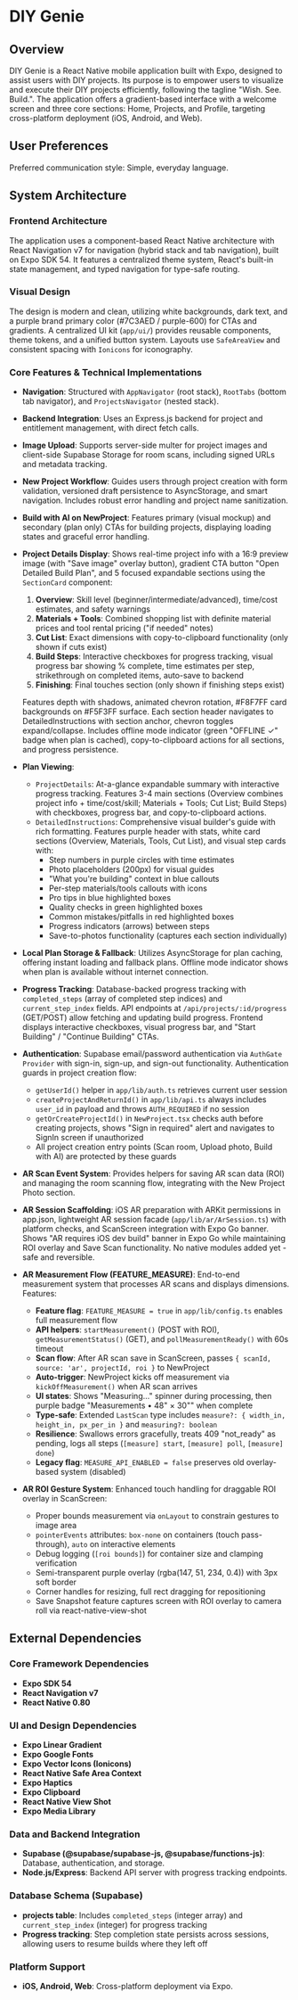 # DIY Genie

## Overview
DIY Genie is a React Native mobile application built with Expo, designed to assist users with DIY projects. Its purpose is to empower users to visualize and execute their DIY projects efficiently, following the tagline "Wish. See. Build.". The application offers a gradient-based interface with a welcome screen and three core sections: Home, Projects, and Profile, targeting cross-platform deployment (iOS, Android, and Web).

## User Preferences
Preferred communication style: Simple, everyday language.

## System Architecture

### Frontend Architecture
The application uses a component-based React Native architecture with React Navigation v7 for navigation (hybrid stack and tab navigation), built on Expo SDK 54. It features a centralized theme system, React's built-in state management, and typed navigation for type-safe routing.

### Visual Design
The design is modern and clean, utilizing white backgrounds, dark text, and a purple brand primary color (#7C3AED / purple-600) for CTAs and gradients. A centralized UI kit (`app/ui/`) provides reusable components, theme tokens, and a unified button system. Layouts use `SafeAreaView` and consistent spacing with `Ionicons` for iconography.

### Core Features & Technical Implementations
- **Navigation**: Structured with `AppNavigator` (root stack), `RootTabs` (bottom tab navigator), and `ProjectsNavigator` (nested stack).
- **Backend Integration**: Uses an Express.js backend for project and entitlement management, with direct fetch calls.
- **Image Upload**: Supports server-side multer for project images and client-side Supabase Storage for room scans, including signed URLs and metadata tracking.
- **New Project Workflow**: Guides users through project creation with form validation, versioned draft persistence to AsyncStorage, and smart navigation. Includes robust error handling and project name sanitization.
- **Build with AI on NewProject**: Features primary (visual mockup) and secondary (plan only) CTAs for building projects, displaying loading states and graceful error handling.
- **Project Details Display**: Shows real-time project info with a 16:9 preview image (with "Save image" overlay button), gradient CTA button "Open Detailed Build Plan", and 5 focused expandable sections using the `SectionCard` component:
  1. **Overview**: Skill level (beginner/intermediate/advanced), time/cost estimates, and safety warnings
  2. **Materials + Tools**: Combined shopping list with definite material prices and tool rental pricing ("if needed" notes)
  3. **Cut List**: Exact dimensions with copy-to-clipboard functionality (only shown if cuts exist)
  4. **Build Steps**: Interactive checkboxes for progress tracking, visual progress bar showing % complete, time estimates per step, strikethrough on completed items, auto-save to backend
  5. **Finishing**: Final touches section (only shown if finishing steps exist)
  
  Features depth with shadows, animated chevron rotation, #F8F7FF card backgrounds on #F5F3FF surface. Each section header navigates to DetailedInstructions with section anchor, chevron toggles expand/collapse. Includes offline mode indicator (green "OFFLINE ✓" badge when plan is cached), copy-to-clipboard actions for all sections, and progress persistence.
- **Plan Viewing**: 
  - `ProjectDetails`: At-a-glance expandable summary with interactive progress tracking. Features 3-4 main sections (Overview combines project info + time/cost/skill; Materials + Tools; Cut List; Build Steps) with checkboxes, progress bar, and copy-to-clipboard actions.
  - `DetailedInstructions`: Comprehensive visual builder's guide with rich formatting. Features purple header with stats, white card sections (Overview, Materials, Tools, Cut List), and visual step cards with:
    - Step numbers in purple circles with time estimates
    - Photo placeholders (200px) for visual guides
    - "What you're building" context in blue callouts
    - Per-step materials/tools callouts with icons
    - Pro tips in blue highlighted boxes
    - Quality checks in green highlighted boxes
    - Common mistakes/pitfalls in red highlighted boxes
    - Progress indicators (arrows) between steps
    - Save-to-photos functionality (captures each section individually)
- **Local Plan Storage & Fallback**: Utilizes AsyncStorage for plan caching, offering instant loading and fallback plans. Offline mode indicator shows when plan is available without internet connection.
- **Progress Tracking**: Database-backed progress tracking with `completed_steps` (array of completed step indices) and `current_step_index` fields. API endpoints at `/api/projects/:id/progress` (GET/POST) allow fetching and updating build progress. Frontend displays interactive checkboxes, visual progress bar, and "Start Building" / "Continue Building" CTAs.
- **Authentication**: Supabase email/password authentication via `AuthGate Provider` with sign-in, sign-up, and sign-out functionality. Authentication guards in project creation flow:
  - `getUserId()` helper in `app/lib/auth.ts` retrieves current user session
  - `createProjectAndReturnId()` in `app/lib/api.ts` always includes `user_id` in payload and throws `AUTH_REQUIRED` if no session
  - `getOrCreateProjectId()` in `NewProject.tsx` checks auth before creating projects, shows "Sign in required" alert and navigates to SignIn screen if unauthorized
  - All project creation entry points (Scan room, Upload photo, Build with AI) are protected by these guards
- **AR Scan Event System**: Provides helpers for saving AR scan data (ROI) and managing the room scanning flow, integrating with the New Project Photo section.
- **AR Session Scaffolding**: iOS AR preparation with ARKit permissions in app.json, lightweight AR session facade (`app/lib/ar/ArSession.ts`) with platform checks, and ScanScreen integration with Expo Go banner. Shows "AR requires iOS dev build" banner in Expo Go while maintaining ROI overlay and Save Scan functionality. No native modules added yet - safe and reversible.
- **AR Measurement Flow (FEATURE_MEASURE)**: End-to-end measurement system that processes AR scans and displays dimensions. Features:
  - **Feature flag**: `FEATURE_MEASURE = true` in `app/lib/config.ts` enables full measurement flow
  - **API helpers**: `startMeasurement()` (POST with ROI), `getMeasurementStatus()` (GET), and `pollMeasurementReady()` with 60s timeout
  - **Scan flow**: After AR scan save in ScanScreen, passes `{ scanId, source: 'ar', projectId, roi }` to NewProject
  - **Auto-trigger**: NewProject kicks off measurement via `kickOffMeasurement()` when AR scan arrives
  - **UI states**: Shows "Measuring…" spinner during processing, then purple badge "Measurements • 48" × 30"" when complete
  - **Type-safe**: Extended `LastScan` type includes `measure?: { width_in, height_in, px_per_in }` and `measuring?: boolean`
  - **Resilience**: Swallows errors gracefully, treats 409 "not_ready" as pending, logs all steps (`[measure] start`, `[measure] poll`, `[measure] done`)
  - **Legacy flag**: `MEASURE_API_ENABLED = false` preserves old overlay-based system (disabled)
- **AR ROI Gesture System**: Enhanced touch handling for draggable ROI overlay in ScanScreen:
  - Proper bounds measurement via `onLayout` to constrain gestures to image area
  - `pointerEvents` attributes: `box-none` on containers (touch pass-through), `auto` on interactive elements
  - Debug logging (`[roi bounds]`) for container size and clamping verification
  - Semi-transparent purple overlay (rgba(147, 51, 234, 0.4)) with 3px soft border
  - Corner handles for resizing, full rect dragging for repositioning
  - Save Snapshot feature captures screen with ROI overlay to camera roll via react-native-view-shot

## External Dependencies

### Core Framework Dependencies
- **Expo SDK 54**
- **React Navigation v7**
- **React Native 0.80**

### UI and Design Dependencies
- **Expo Linear Gradient**
- **Expo Google Fonts**
- **Expo Vector Icons (Ionicons)**
- **React Native Safe Area Context**
- **Expo Haptics**
- **Expo Clipboard**
- **React Native View Shot**
- **Expo Media Library**

### Data and Backend Integration
- **Supabase (@supabase/supabase-js, @supabase/functions-js)**: Database, authentication, and storage.
- **Node.js/Express**: Backend API server with progress tracking endpoints.

### Database Schema (Supabase)
- **projects table**: Includes `completed_steps` (integer array) and `current_step_index` (integer) for progress tracking
- **Progress tracking**: Step completion state persists across sessions, allowing users to resume builds where they left off

### Platform Support
- **iOS, Android, Web**: Cross-platform deployment via Expo.